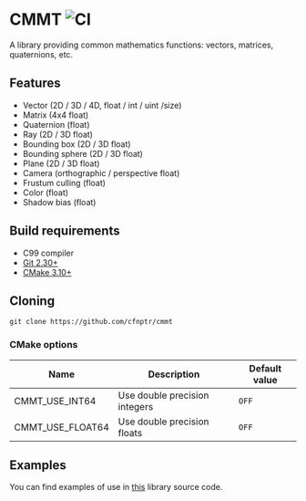 # CMMT ![CI](https://github.com/cfnptr/cmmt/actions/workflows/cmake.yml/badge.svg)

A library providing common mathematics functions: vectors, matrices, quaternions, etc.

## Features

* Vector (2D / 3D / 4D, float / int / uint /size)
* Matrix (4x4 float)
* Quaternion (float)
* Ray (2D / 3D float)
* Bounding box (2D / 3D float)
* Bounding sphere (2D / 3D float)
* Plane (2D / 3D float)
* Camera (orthographic / perspective float)
* Frustum culling (float)
* Color (float)
* Shadow bias (float)

## Build requirements

* C99 compiler
* [Git 2.30+](https://git-scm.com/)
* [CMake 3.10+](https://cmake.org/)

## Cloning

```
git clone https://github.com/cfnptr/cmmt
```

### CMake options

| Name             | Description                   | Default value |
|------------------|-------------------------------|---------------|
| CMMT_USE_INT64   | Use double precision integers | `OFF`         |
| CMMT_USE_FLOAT64 | Use double precision floats   | `OFF`         |

## Examples

You can find examples of use in [this](https://github.com/cfnptr/mpgx/) library source code.
